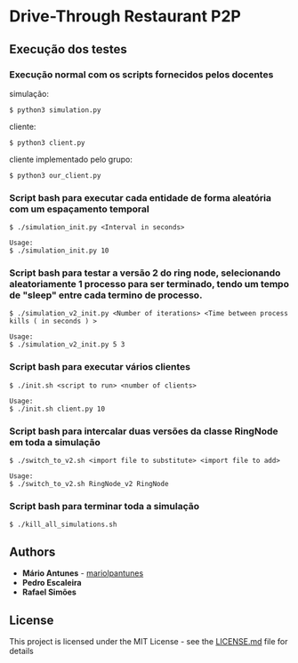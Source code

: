 # Drive-Through Restaurant P2P


## Execução dos testes

### Execução normal com os scripts fornecidos pelos docentes

simulação:
```console
$ python3 simulation.py
```
cliente:
```console
$ python3 client.py
```

cliente implementado pelo grupo:
```console
$ python3 our_client.py
```

### Script bash para executar cada entidade de forma aleatória com um espaçamento temporal

```console
$ ./simulation_init.py <Interval in seconds>
```
```console
Usage:
$ ./simulation_init.py 10
```

### Script bash para testar a versão 2 do ring node, selecionando aleatoriamente 1 processo para ser terminado, tendo um tempo de "sleep" entre cada termino de processo.

```console
$ ./simulation_v2_init.py <Number of iterations> <Time between process kills ( in seconds ) >
```
```console
Usage:
$ ./simulation_v2_init.py 5 3
```


### Script bash para executar vários clientes


```console
$ ./init.sh <script to run> <number of clients>
```
```console
Usage:
$ ./init.sh client.py 10
```

### Script bash para intercalar duas versões da classe RingNode em toda a simulação

```console
$ ./switch_to_v2.sh <import file to substitute> <import file to add>
```

```console
Usage:
$ ./switch_to_v2.sh RingNode_v2 RingNode
```

### Script bash para terminar toda a simulação

```console
$ ./kill_all_simulations.sh 
```


## Authors

* **Mário Antunes** - [mariolpantunes](https://github.com/mariolpantunes)
* **Pedro Escaleira**
* **Rafael Simões**

## License

This project is licensed under the MIT License - see the [LICENSE.md](LICENSE.md) file for details

